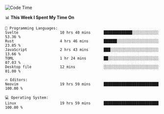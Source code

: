 <!-- [![Top Langs](https://github-readme-stats.vercel.app/api/top-langs/?username=gagahsyuja&theme=dracula&hide_border=true&border_radius=7)](https://github.com/anuraghazra/github-readme-stats) -->

<!--START_SECTION:waka-->
![Code Time](http://img.shields.io/badge/Code%20Time-1%2C065%20hrs%203%20mins-blue)

📊 **This Week I Spent My Time On** 

```text
💬 Programming Languages: 
Svelte                   10 hrs 40 mins      █████████████░░░░░░░░░░░░   53.36 % 
Rust                     4 hrs 46 mins       ██████░░░░░░░░░░░░░░░░░░░   23.85 % 
JavaScript               2 hrs 43 mins       ███░░░░░░░░░░░░░░░░░░░░░░   13.66 % 
TOML                     1 hr 24 mins        ██░░░░░░░░░░░░░░░░░░░░░░░   07.03 % 
Desktop file             12 mins             ░░░░░░░░░░░░░░░░░░░░░░░░░   01.00 % 

🔥 Editors: 
Neovim                   19 hrs 59 mins      █████████████████████████   100.00 % 

💻 Operating System: 
Linux                    19 hrs 59 mins      █████████████████████████   100.00 % 
```


<!--END_SECTION:waka-->
